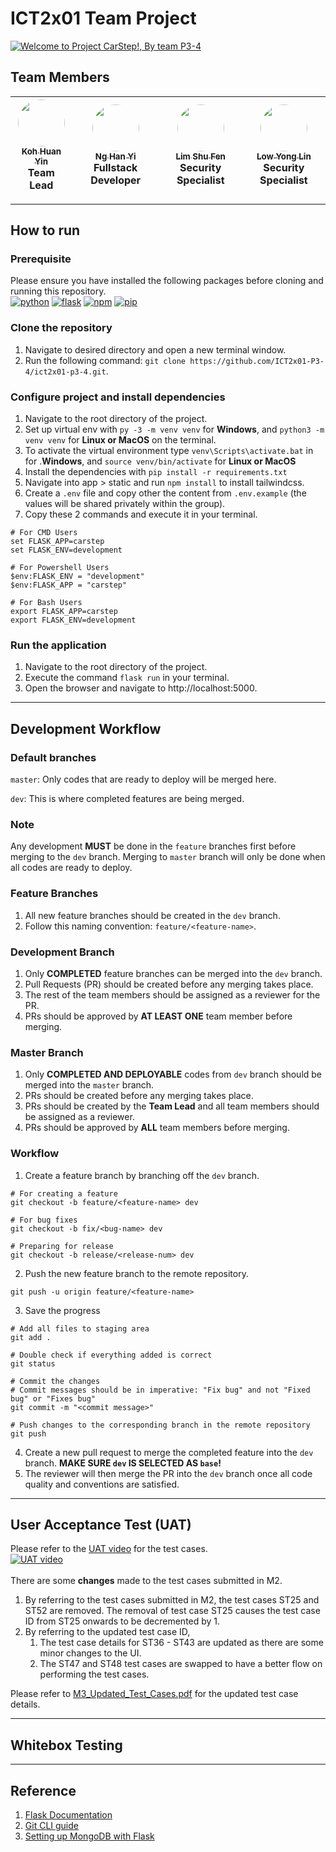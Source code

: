 # ICT2x01 Team Project

[![Welcome to Project CarStep!, By team P3-4](https://pimp-my-readme.webapp.io/pimp-my-readme/wavy-banner?subtitle=By%20team%20P3-4&title=Welcome%20to%20Project%20CarStep%21)](https://github.com/ICT2x01-P3-4/ict2x01-p3-4)
## Team Members

| [<img src="https://avatars.githubusercontent.com/u/16801537?v=4" style="border-radius: 50%" width="75px;"/><br /><sub><b>Koh Huan Yin</b></sub>](https://github.com/alphonsekoh)<br/>Team Lead | [<img src="https://avatars.githubusercontent.com/u/19357352?v=4" style="border-radius: 50%" width="75px;"/><br /><sub><b>Ng Han Yi</b></sub>](https://github.com/hanyi97)<br />Fullstack Developer | [<img src="https://avatars.githubusercontent.com/u/61367983?v=4" style="border-radius: 50%" width="75px;"/><br /><sub><b>Lim Shu Fen</b></sub>](https://github.com/shufenlim)<br />Security Specialist | [<img src="https://avatars.githubusercontent.com/u/73699421?v=4" style="border-radius: 50%" width="75px;"/><br /><sub><b>Low Yong Lin</b></sub>](https://github.com/lowyl)<br />Security Specialist |
| :--------------------------------------------------------------------------------------------------------------------------------------------------------------------------------------------: | :------------------------------------------------------------------------------------------------------------------------------------------------------------------------------------------------: | :----------------------------------------------------------------------------------------------------------------------------------------------------------------------------------------------------: | :-------------------------------------------------------------------------------------------------------------------------------------------------------------------------------------------------: |

---

## How to run

### Prerequisite
Please ensure you have installed the following packages before cloning and running this repository.  
[![python](https://img.shields.io/badge/python-%3E%3D%20v3-blue?style=for-the-badge&logo=appveyor&logo=python)](https://www.python.org/downloads/)
[![flask](https://img.shields.io/badge/flask-%3E%3D%20v2-blue?style=for-the-badge&logo=flask)](https://flask.palletsprojects.com/en/2.0.x/)
[![npm](https://img.shields.io/badge/npm-%3E%3D%20v15-blue?style=for-the-badge&logo=npm)](https://nodejs.org/en/download/)
[![pip](https://img.shields.io/badge/pip-%3E%3D%20v21-blue?style=for-the-badge&logo=python)](https://pip.pypa.io/en/stable/cli/pip_download/)

### Clone the repository

1. Navigate to desired directory and open a new terminal window.
2. Run the following command: `git clone https://github.com/ICT2x01-P3-4/ict2x01-p3-4.git`.

### Configure project and install dependencies

1. Navigate to the root directory of the project.
2. Set up virtual env with `py -3 -m venv venv` for **Windows**, and `python3 -m venv venv` for **Linux or MacOS** on the terminal.
3. To activate the virtual environment type `venv\Scripts\activate.bat` in for .**Windows**, and `source venv/bin/activate` for **Linux or MacOS**
4. Install the dependencies with `pip install -r requirements.txt`
5. Navigate into app > static and run `npm install` to install tailwindcss.
6. Create a `.env` file and copy other the content from `.env.example` (the values will be shared privately within the group).
7. Copy these 2 commands and execute it in your terminal.

```
# For CMD Users
set FLASK_APP=carstep
set FLASK_ENV=development

# For Powershell Users
$env:FLASK_ENV = "development"
$env:FLASK_APP = "carstep"

# For Bash Users
export FLASK_APP=carstep
export FLASK_ENV=development
```
### Run the application

1. Navigate to the root directory of the project.
2. Execute the command `flask run` in your terminal.
3. Open the browser and navigate to http://localhost:5000.

---

## Development Workflow

### Default branches

`master`: Only codes that are ready to deploy will be merged here.

`dev`: This is where completed features are being merged.

### Note

Any development **MUST** be done in the `feature` branches first before merging to the `dev` branch. Merging to `master` branch will only be done when all codes are ready to deploy.

### Feature Branches

1. All new feature branches should be created in the `dev` branch.
2. Follow this naming convention: `feature/<feature-name>`.

### Development Branch

1. Only **COMPLETED** feature branches can be merged into the `dev` branch.
2. Pull Requests (PR) should be created before any merging takes place.
3. The rest of the team members should be assigned as a reviewer for the PR.
4. PRs should be approved by **AT LEAST ONE** team member before merging.

### Master Branch

1. Only **COMPLETED AND DEPLOYABLE** codes from `dev` branch should be merged into the `master` branch.
2. PRs should be created before any merging takes place.
3. PRs should be created by the **Team Lead** and all team members should be assigned as a reviewer.
4. PRs should be approved by **ALL** team members before merging.

### Workflow

1. Create a feature branch by branching off the `dev` branch.

```
# For creating a feature
git checkout -b feature/<feature-name> dev

# For bug fixes
git checkout -b fix/<bug-name> dev

# Preparing for release
git checkout -b release/<release-num> dev
```

2. Push the new feature branch to the remote repository.

```
git push -u origin feature/<feature-name>
```

3. Save the progress

```
# Add all files to staging area
git add .

# Double check if everything added is correct
git status

# Commit the changes
# Commit messages should be in imperative: "Fix bug" and not "Fixed bug" or "Fixes bug"
git commit -m "<commit message>"

# Push changes to the corresponding branch in the remote repository
git push
```

4. Create a new pull request to merge the completed feature into the `dev` branch. **MAKE SURE `dev` IS SELECTED AS `base`!**
5. The reviewer will then merge the PR into the `dev` branch once all code quality and conventions are satisfied.

---

## User Acceptance Test (UAT)

Please refer to the [UAT video](https://www.youtube.com/watch?v=oxKbCnN34Fg) for the test cases.  
[![UAT video](https://j.gifs.com/jYO96B.gif)](https://www.youtube.com/watch?v=oxKbCnN34Fg)  
<br>
There are some **changes** made to the test cases submitted in M2. 
1. By referring to the test cases submitted in M2, the test cases ST25 and ST52 are removed. The removal of test case ST25 causes the test case ID from ST25 onwards to be decremented by 1.
2. By referring to the updated test case ID,
   1. The test case details for ST36 - ST43 are updated as there are some minor changes to the UI.
   2. The ST47 and ST48 test cases are swapped to have a better flow on performing the test cases.

Please refer to [M3_Updated_Test_Cases.pdf](https://github.com/ICT2x01-P3-4/ict2x01-p3-4/blob/dev/docs/M3_Updated_Test_Cases.pdf) for the updated test case details.

---

## Whitebox Testing

---

## Reference

1. [Flask Documentation](https://flask.palletsprojects.com/en/2.0.x/)
2. [Git CLI guide](https://github.com/alphonsekoh/UltimateGitResource/tree/main)
3. [Setting up MongoDB with Flask](https://www.mongodb.com/compatibility/setting-up-flask-with-mongodb)
